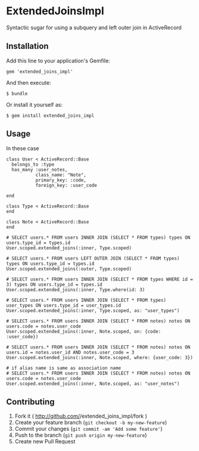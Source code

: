 # ExtendedJoinsImpl

Syntactic sugar for using a subquery and left outer join in ActiveRecord

## Installation

Add this line to your application's Gemfile:

    gem 'extended_joins_impl'

And then execute:

    $ bundle

Or install it yourself as:

    $ gem install extended_joins_impl

## Usage
In these case

    class User < ActiveRecord::Base
      belongs_to :type
      has_many :user_notes,
               class_name: "Note",
               primary_key: :code,
               foreign_key: :user_code

    end

    class Type < ActiveRecord::Base
    end

    class Note < ActiveRecord::Base
    end

    # SELECT users.* FROM users INNER JOIN (SELECT * FROM types) types ON users.type_id = types.id
    User.scoped.extended_joins(:inner, Type.scoped)

    # SELECT users.* FROM users LEFT OUTER JOIN (SELECT * FROM types) types ON users.type_id = types.id
    User.scoped.extended_joins(:outer, Type.scoped)

    # SELECT users.* FROM users INNER JOIN (SELECT * FROM types WHERE id = 3) types ON users.type_id = types.id
    User.scoped.extended_joins(:inner, Type.where(id: 3)

    # SELECT users.* FROM users INNER JOIN (SELECT * FROM types) user_types ON users.type_id = user_types.id
    User.scoped.extended_joins(:inner, Type.scoped, as: "user_types")

    # SELECT users.* FROM users INNER JOIN (SELECT * FROM notes) notes ON users.code = notes.user_code
    User.scoped.extended_joins(:inner, Note.scoped, on: {code: :user_code})

    # SELECT users.* FROM users INNER JOIN (SELECT * FROM notes) notes ON users.id = notes.user_id AND notes.user_code = 3
    User.scoped.extended_joins(:inner, Note.scoped, where: {user_code: 3})

    # if alias name is same as association name
    # SELECT users.* FROM users INNER JOIN (SELECT * FROM notes) notes ON users.code = notes.user_code
    User.scoped.extended_joins(:inner, Note.scoped, as: "user_notes")

## Contributing

1. Fork it ( http://github.com/<my-github-username>/extended_joins_impl/fork )
2. Create your feature branch (`git checkout -b my-new-feature`)
3. Commit your changes (`git commit -am 'Add some feature'`)
4. Push to the branch (`git push origin my-new-feature`)
5. Create new Pull Request
